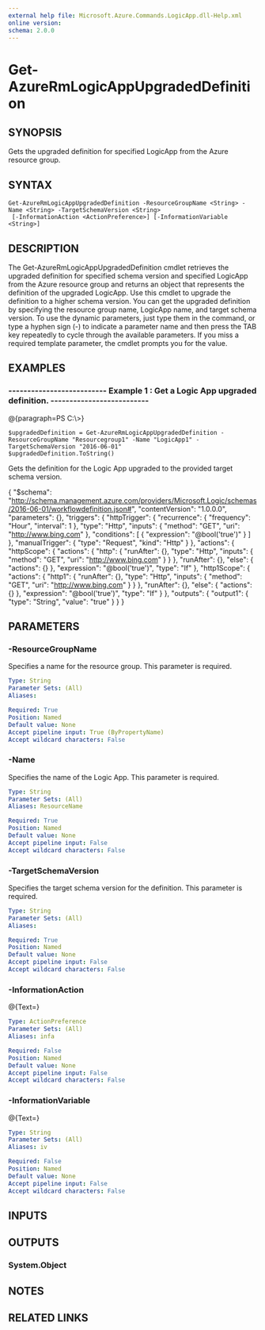 ```yaml
---
external help file: Microsoft.Azure.Commands.LogicApp.dll-Help.xml
online version: 
schema: 2.0.0
---
```


# Get-AzureRmLogicAppUpgradedDefinition

## SYNOPSIS
Gets the upgraded definition for specified LogicApp from the Azure resource group.

## SYNTAX

```
Get-AzureRmLogicAppUpgradedDefinition -ResourceGroupName <String> -Name <String> -TargetSchemaVersion <String>
 [-InformationAction <ActionPreference>] [-InformationVariable <String>]
```

## DESCRIPTION
The Get-AzureRmLogicAppUpgradedDefinition cmdlet retrieves the upgraded definition for specified schema version and specified LogicApp from the Azure resource group and returns an object that represents the definition of the upgraded LogicApp.
Use this cmdlet to upgrade the definition to a higher schema version.
You can get the upgraded definition by specifying the resource group name, LogicApp name, and target schema version.
To use the dynamic parameters, just type them in the command, or type a hyphen sign (-) to indicate a parameter name and then press the TAB key repeatedly to cycle through the available parameters.
If you miss a required template parameter, the cmdlet prompts you for the value.

## EXAMPLES

### --------------------------  Example 1 : Get a Logic App upgraded definition.  --------------------------
@{paragraph=PS C:\\\>}

```
$upgradedDefinition = Get-AzureRmLogicAppUpgradedDefinition -ResourceGroupName "Resourcegroup1" -Name "LogicApp1" -TargetSchemaVersion "2016-06-01"
$upgradedDefinition.ToString()
```

Gets the definition for the Logic App upgraded to the provided target schema version.

{
  "$schema": "http://schema.management.azure.com/providers/Microsoft.Logic/schemas/2016-06-01/workflowdefinition.json#",
  "contentVersion": "1.0.0.0",
  "parameters": {},
  "triggers": {
    "httpTrigger": {
      "recurrence": {
        "frequency": "Hour",
        "interval": 1
      },
      "type": "Http",
      "inputs": {
        "method": "GET",
        "uri": "http://www.bing.com"
      },
      "conditions": \[
        {
          "expression": "@bool('true')"
        }
      \]
    },
    "manualTrigger": {
      "type": "Request",
      "kind": "Http"
    }
  },
  "actions": {
    "httpScope": {
      "actions": {
        "http": {
          "runAfter": {},
          "type": "Http",
          "inputs": {
            "method": "GET",
            "uri": "http://www.bing.com"
          }
        }
      },
      "runAfter": {},
      "else": {
        "actions": {}
      },
      "expression": "@bool('true')",
      "type": "If"
    },
    "http1Scope": {
      "actions": {
        "http1": {
          "runAfter": {},
          "type": "Http",
          "inputs": {
            "method": "GET",
            "uri": "http://www.bing.com"
          }
        }
      },
      "runAfter": {},
      "else": {
        "actions": {}
      },
      "expression": "@bool('true')",
      "type": "If"
    }
  },
  "outputs": {
    "output1": {
      "type": "String",
      "value": "true"
    }
  }
}

## PARAMETERS

### -ResourceGroupName
Specifies a name for the resource group.
This parameter is required.

```yaml
Type: String
Parameter Sets: (All)
Aliases: 

Required: True
Position: Named
Default value: None
Accept pipeline input: True (ByPropertyName)
Accept wildcard characters: False
```

### -Name
Specifies the name of the Logic App.
This parameter is required.

```yaml
Type: String
Parameter Sets: (All)
Aliases: ResourceName

Required: True
Position: Named
Default value: None
Accept pipeline input: False
Accept wildcard characters: False
```

### -TargetSchemaVersion
Specifies the target schema version for the definition.
This parameter is required.

```yaml
Type: String
Parameter Sets: (All)
Aliases: 

Required: True
Position: Named
Default value: None
Accept pipeline input: False
Accept wildcard characters: False
```

### -InformationAction
@{Text=}

```yaml
Type: ActionPreference
Parameter Sets: (All)
Aliases: infa

Required: False
Position: Named
Default value: None
Accept pipeline input: False
Accept wildcard characters: False
```

### -InformationVariable
@{Text=}

```yaml
Type: String
Parameter Sets: (All)
Aliases: iv

Required: False
Position: Named
Default value: None
Accept pipeline input: False
Accept wildcard characters: False
```

## INPUTS

## OUTPUTS

### System.Object

## NOTES

## RELATED LINKS

